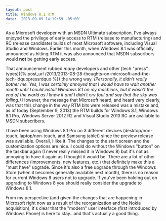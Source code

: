 ```yaml
---
layout: post
title: Windows 8.1 RTM
date: '2013-09-09 14:19:59 -05:00'
---
```


As a Microsoft developer with an MSDN Ultimate subscription, I've always enjoyed the privilege of early access to RTM (release to manufacturing) and RC (release candidate) builds of most Microsoft software, including Visual Studio and Windows. Earlier this month, when Windows 8.1 was officially announced as hitting RTM it was also announced that MSDN subscribers would **not** be getting early access.

That announcement rubbed *many* developers and other [tech "press" types]({% post_url /2013/2013-08-28-thoughts-on-microsoft-and-the-tech-ldquopressrdquo %}) the wrong way. *(Personally, it didn't really bother me. Yes, I was certainly annoyed that I would have to wait another month until I could install Windows 8.1 on my machines, but it wasn't the end of the world as I knew it and I didn't cry foul and say that the sky was falling.)* However, the message that Microsoft heard, and heard very clearly, was that this change in the way RTM bits were released was a mistake and, as of today (September 9, 2013) the RTM builds for Windows 8.1, Windows 8.1 Pro, Windows Server 2012 R2 and Visual Studio 2013 RC are available to MSDN subscribers.

I have been using Windows 8.1 Pro on 3 different devices (desktop/non-touch, laptop/non-touch, and Samsung tablet) since the preview release was available. Overall, I like it. The changes to the start screen and the customization options are nice. I could do without the Windows "button" on the taskbar again (I never really missed it in Windows 8) but it's not as annoying to have it again as I thought it would be. There are a lot of other differences (improvements, new features, etc.) that definitely make this a "must have" upgrade. Since it's also a free upgrade through the Windows Store (when it becomes generally available next month), there is no reason for current Windows 8 users not to upgrade. If you've been holding out on upgrading to Windows 8 you should really consider the upgrade to Windows 8.1.

From my perspective (and given the changes that are happening in Microsoft right now as a result of the reorganization and the Nokia acquisition), it's clear that the "modern" user interface (first introduced by Windows Phone) is here to stay...and that's actually a good thing.
